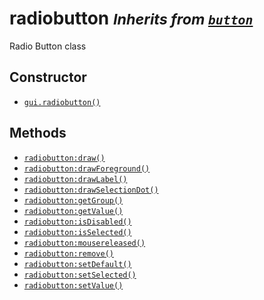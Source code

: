 radiobutton <small>_Inherits from [`button`](api/button)_</small>
===========

Radio Button class

Constructor
-----------

* [`gui.radiobutton()`](api/gui.radiobutton)

Methods
-------

* [`radiobutton:draw()`](api/radiobutton.draw)
* [`radiobutton:drawForeground()`](api/radiobutton.drawForeground)
* [`radiobutton:drawLabel()`](api/radiobutton.drawLabel)
* [`radiobutton:drawSelectionDot()`](api/radiobutton.drawSelectionDot)
* [`radiobutton:getGroup()`](api/radiobutton.getGroup)
* [`radiobutton:getValue()`](api/radiobutton.getValue)
* [`radiobutton:isDisabled()`](api/radiobutton.isDisabled)
* [`radiobutton:isSelected()`](api/radiobutton.isSelected)
* [`radiobutton:mousereleased()`](api/radiobutton.mousereleased)
* [`radiobutton:remove()`](api/radiobutton.remove)
* [`radiobutton:setDefault()`](api/radiobutton.setDefault)
* [`radiobutton:setSelected()`](api/radiobutton.setSelected)
* [`radiobutton:setValue()`](api/radiobutton.setValue)
